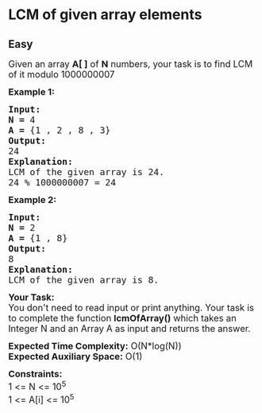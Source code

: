 # LCM of given array elements
## Easy
<div class="problems_problem_content__Xm_eO"><p><span style="font-size:18px">Given an array <strong>A[ ]</strong>&nbsp;of <strong>N</strong>&nbsp;numbers, your task is to find&nbsp;LCM of it modulo 1000000007</span></p>

<p><span style="font-size:18px"><strong>Example 1:</strong> </span></p>

<pre><span style="font-size:18px"><strong>Input:</strong>
<strong>N =</strong> 4
<strong>A = </strong>{1 , 2 , 8 , 3}
<strong>Output:</strong>
24
<strong>Explanation:</strong>
LCM of the given array is 24.</span>
<span style="font-size:18px">24 % 1000000007 = 24</span></pre>

<p><span style="font-size:18px"><strong>Example 2:</strong> </span></p>

<pre><span style="font-size:18px"><strong>Input:</strong>
<strong>N =</strong> 2
<strong>A = </strong>{1 , 8}
<strong>Output:</strong>
8
<strong>Explanation:</strong>
LCM of the given array is 8.</span>
</pre>

<p><span style="font-size:18px"><strong>Your Task:</strong><br>
You don't need to read input or print anything. Your task is to complete the function <strong>lcmOfArray()</strong> which takes an Integer N and an Array A as input and returns the answer.</span></p>

<p><span style="font-size:18px"><strong>Expected Time Complexity:</strong> O(N*log(N))<br>
<strong>Expected Auxiliary Space:</strong> O(1)</span></p>

<p><span style="font-size:18px"><strong>Constraints:</strong><br>
1 &lt;= N &lt;= 10<sup>5</sup><br>
1 &lt;= A[i] &lt;= 10<sup>5</sup></span></p>
</div>